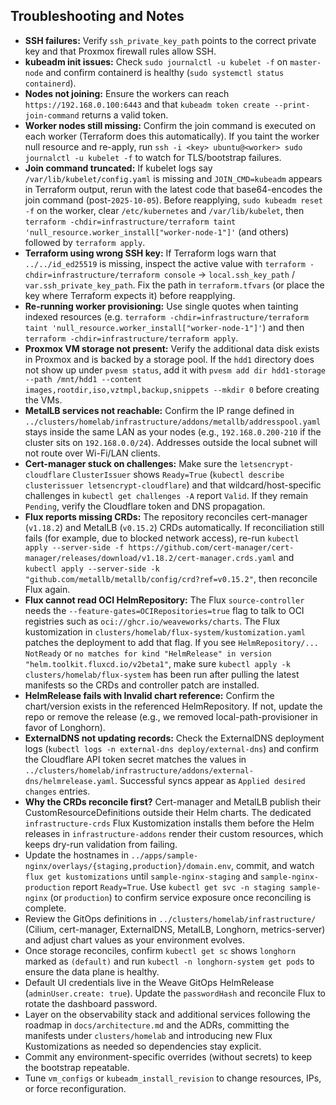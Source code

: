 ## Troubleshooting and Notes

- **SSH failures:** Verify `ssh_private_key_path` points to the correct private key and that Proxmox firewall rules allow SSH.
- **kubeadm init issues:** Check `sudo journalctl -u kubelet -f` on `master-node` and confirm containerd is healthy (`sudo systemctl status containerd`).
- **Nodes not joining:** Ensure the workers can reach `https://192.168.0.100:6443` and that `kubeadm token create --print-join-command` returns a valid token.
- **Worker nodes still missing:** Confirm the join command is executed on each worker (Terraform does this automatically). If you taint the worker null resource and re-apply, run `ssh -i <key> ubuntu@<worker> sudo journalctl -u kubelet -f` to watch for TLS/bootstrap failures.
- **Join command truncated:** If kubelet logs say `/var/lib/kubelet/config.yaml` is missing and `JOIN_CMD=kubeadm` appears in Terraform output, rerun with the latest code that base64-encodes the join command (post-`2025-10-05`). Before reapplying, `sudo kubeadm reset -f` on the worker, clear `/etc/kubernetes` and `/var/lib/kubelet`, then `terraform -chdir=infrastructure/terraform taint 'null_resource.worker_install["worker-node-1"]'` (and others) followed by `terraform apply`.
- **Terraform using wrong SSH key:** If Terraform logs warn that `../../id_ed25519` is missing, inspect the active value with `terraform -chdir=infrastructure/terraform console` → `local.ssh_key_path` / `var.ssh_private_key_path`. Fix the path in `terraform.tfvars` (or place the key where Terraform expects it) before reapplying.
- **Re-running worker provisioning:** Use single quotes when tainting indexed resources (e.g. `terraform -chdir=infrastructure/terraform taint 'null_resource.worker_install["worker-node-1"]'`) and then `terraform -chdir=infrastructure/terraform apply`.
- **Proxmox VM storage not present:** Verify the additional data disk exists in Proxmox and is backed by a storage pool. If the `hdd1` directory does not show up under `pvesm status`, add it with `pvesm add dir hdd1-storage --path /mnt/hdd1 --content images,rootdir,iso,vztmpl,backup,snippets --mkdir 0` before creating the VMs.
- **MetalLB services not reachable:** Confirm the IP range defined in `../clusters/homelab/infrastructure/addons/metallb/addresspool.yaml` stays inside the same LAN as your nodes (e.g., `192.168.0.200-210` if the cluster sits on `192.168.0.0/24`). Addresses outside the local subnet will not route over Wi-Fi/LAN clients.
- **Cert-manager stuck on challenges:** Make sure the `letsencrypt-cloudflare` `ClusterIssuer` shows `Ready=True` (`kubectl describe clusterissuer letsencrypt-cloudflare`) and that wildcard/host-specific challenges in `kubectl get challenges -A` report `Valid`. If they remain `Pending`, verify the Cloudflare token and DNS propagation.
- **Flux reports missing CRDs:** The repository reconciles cert-manager (`v1.18.2`) and MetalLB (`v0.15.2`) CRDs automatically. If reconciliation still fails (for example, due to blocked network access), re-run `kubectl apply --server-side -f https://github.com/cert-manager/cert-manager/releases/download/v1.18.2/cert-manager.crds.yaml` and `kubectl apply --server-side -k "github.com/metallb/metallb/config/crd?ref=v0.15.2"`, then reconcile Flux again.
- **Flux cannot read OCI HelmRepository:** The Flux `source-controller` needs the `--feature-gates=OCIRepositories=true` flag to talk to OCI registries such as `oci://ghcr.io/weaveworks/charts`. The Flux kustomization in `clusters/homelab/flux-system/kustomization.yaml` patches the deployment to add that flag. If you see `HelmRepository/... NotReady` or `no matches for kind "HelmRelease" in version "helm.toolkit.fluxcd.io/v2beta1"`, make sure `kubectl apply -k clusters/homelab/flux-system` has been run after pulling the latest manifests so the CRDs and controller patch are installed.
- **HelmRelease fails with Invalid chart reference:** Confirm the chart/version exists in the referenced HelmRepository. If not, update the repo or remove the release (e.g., we removed local-path-provisioner in favor of Longhorn).
- **ExternalDNS not updating records:** Check the ExternalDNS deployment logs (`kubectl logs -n external-dns deploy/external-dns`) and confirm the Cloudflare API token secret matches the values in `../clusters/homelab/infrastructure/addons/external-dns/helmrelease.yaml`. Successful syncs appear as `Applied desired changes` entries.
- **Why the CRDs reconcile first?** Cert-manager and MetalLB publish their CustomResourceDefinitions outside their Helm charts. The dedicated `infrastructure-crds` Flux Kustomization installs them before the Helm releases in `infrastructure-addons` render their custom resources, which keeps dry-run validation from failing.
- Update the hostnames in `../apps/sample-nginx/overlays/{staging,production}/domain.env`, commit, and watch `flux get kustomizations` until `sample-nginx-staging` and `sample-nginx-production` report `Ready=True`. Use `kubectl get svc -n staging sample-nginx` (or `production`) to confirm service exposure once reconciling is complete.
- Review the GitOps definitions in `../clusters/homelab/infrastructure/` (Cilium, cert-manager, ExternalDNS, MetalLB, Longhorn, metrics-server) and adjust chart values as your environment evolves.
- Once storage reconciles, confirm `kubectl get sc` shows `longhorn` marked as `(default)` and run `kubectl -n longhorn-system get pods` to ensure the data plane is healthy.
- Default UI credentials live in the Weave GitOps HelmRelease (`adminUser.create: true`). Update the `passwordHash` and reconcile Flux to rotate the dashboard password.
- Layer on the observability stack and additional services following the roadmap in `docs/architecture.md` and the ADRs, committing the manifests under `clusters/homelab` and introducing new Flux Kustomizations as needed so dependencies stay explicit.
- Commit any environment-specific overrides (without secrets) to keep the bootstrap repeatable.
- Tune `vm_configs` or `kubeadm_install_revision` to change resources, IPs, or force reconfiguration.
